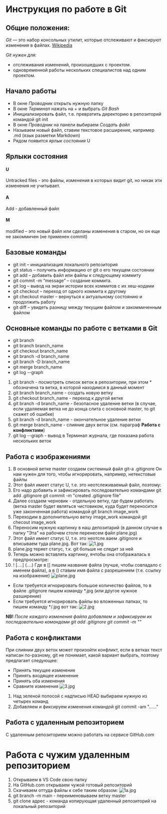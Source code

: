 # Инструкция по работе в Git

## Общие положения:

*Git* — это набор консольных утилит, которые отслеживают и фиксируют изменения в файлах.
[Wikipedia](https://ru.wikipedia.org/wiki/Git)

*Git нужен для:*
* отслеживания изменений, произошедших с проектом.
* одновременной работы нескольких специалистов над одним проектом.

## Начало работы

* В окне *Проводник* открыть нужную папку
* В окне *Терминал* нажать на + и выбрать *Git Bash*
* Инициализировать файл, т.е. превратить директорию  в репозиторий командой git init
* В окне *Проводник* на панели выбираем *Создать файл*
* Называем новый файл, ставим текстовое расширение, например .md (язык разметки Markdown)
* Рядом появится *ярлык состояния* U

## Ярлыки состояния

#### U
Untracked files - это файлы, изменения в которых видит git, но никак эти изменения не учитывает.
#### A
Add - добавленный файл
#### M
modified – это новый файл или сделаны изменения в старом, но он еще не закоммичен (не применен commit)

## Базовые команды

* git init – инициализация локального репозитория
* git status – получить информацию от git о его текущем состоянии
*  git add – добавить файл или файлы к следующему коммиту
* git commit -m “message” – создание коммита.
* git log – вывод на экран истории всех коммитов с их хеш-кодами
* git checkout – переход от одного коммита к другому
* git checkout master – вернуться к актуальному состоянию и продолжить работу
* git diff – увидеть разницу между текущим файлом и закоммиченным файлом

## Основные команды по работе с ветками в Git

* git branch
* git branch branch_name
* git checkout branch_name
* git branch -d branch_name
* git branch -D branch_name
* git merge branch_name
* git log --graph

1. git branch - посмотреть список веток в репозитории, при этом * обозначена та ветка, в которой находимся в данный момент
2. git branch branch_name - создать новую ветку
3. git checkout branch_name - переход к другой ветке
4. git branch -d branch_name - безопасное удаление ветки (в случае, если удаляемая ветка не до конца слита с основной master, то git скажет об ошибке)
5. git branch -d branch_name - окончательное удаление ветки
6. git merge branch_name - слияние двух веток (см. параграф **Работа с конфликтами**)
7. git log --graph - вывод в Терминал журнала, где показана работа нескольких веток


##  Работа с изображениями 

1. В основной ветке master создаем системный файл git-а .gitignore
Он нам нужен для того, чтобы игнорировать, например, нетекстовые файлы
2. Этот файл имеет статус U, т.е. это неотслеживаемый файл, поэтому:
3. Его надо добавить и зафиксировать последовательно командами
git add .gitignore
git commit -m "created .gitignore file"
4. Далее создаем черновик - отдельную ветку, где будем работать (ветка master будет являться чистовиком, куда будет переносится уже законченная работа) командой git branch image_work
5. Переходим в дополнительную ветку image_work командой git checout image_work
6. Переносим нужную картинку в наш депозитарий (в данном случае в папку "Эта" на рабочем столе перенесем файл plane.jpg)
7. Этот файл имеет статус U, т.е. это неотсле.ваем .gitignore и вписываем туда plane.jpg. Вот так: 
![1.jpg](1.jpg)
8. plane.jpg теряет статус, т.к. git больше не следит за ней
9. Теперь можно вставлять картинку, ячтобы она отображалась в предпросмотре:
10. ! [....] (....) Где в [] пишем название файла (лучше, чтобы совпадало с именем файла), а в () ставим имя файла с разрешением (т.е. ссылку на изображение)
![plane.jpg](plane.jpg)

* Если требуется игнорировать большое количество файлов, то в файле .gitignore пишем команду *.jpg (или другое нужное разширение)
* Если требуется игнорировать файлы во вложенных папках, то пишем команду */.jpg
вот так: 
![2.jpg](2.jpg)


__NB!__ *После каждого изменения файла добавляем и зафиксируем их последовательно командами
git add .gitignore
git commit -m ""*



## Работа с конфликтами

При слиянии двух веток может произойти конфликт, если в ветках текст написан по-разному, git не понимает, какой вариант выбрать, поэтому предлагает следующее: 
* Принять текущее изменение
* Принять входящее изменение
* Принять оба изменения
* Сравните изменения
![3.jpg](3.jpg)
1. Над зеленой полосой с надписью HEAD выбираем нужную из четырех команд
2. Добавляем и фиксируем изменения командой git commit -am "......"

## Работа с удаленным репозиторием

С удаленным репозиторием можно работать на сервисе GitHub.com

 # Работа с чужим удаленным репозиторием 

 1. Открываем в VS Code свою папку
 2. На GitHub.com открываем чужой готовый репозиторий
 3. Скачиваем оттуда файлы к себе таким образом:
 ![1а.jpg](1а.jpg)
 4. git branch -m main - переименовываем ветку master
 5. git clone адрес - команда копирующая удаленный репозиторий на локальный репозиторий
